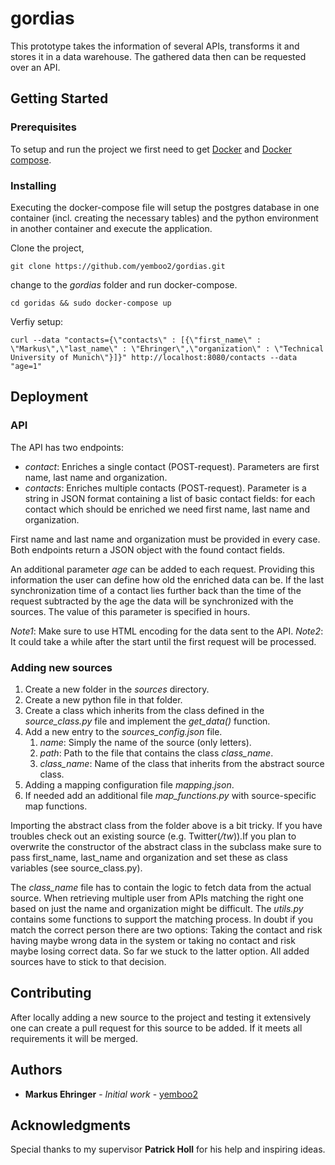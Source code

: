 # gordias

This prototype takes the information of several APIs, transforms it and stores it in a data warehouse. The gathered data then can be requested over an API.

## Getting Started

### Prerequisites

To setup and run the project we first need to get [Docker](https://www.docker.com/community-edition#/download) and [Docker compose](https://docs.docker.com/compose/install/#prerequisites).

### Installing

Executing the docker-compose file will setup the postgres database in one container (incl. creating the necessary tables) and the python environment in another container and execute the application.

Clone the project,

```
git clone https://github.com/yemboo2/gordias.git
```

change to the _gordias_ folder and run docker-compose.

```
cd goridas && sudo docker-compose up
```

Verfiy setup:

```
curl --data "contacts={\"contacts\" : [{\"first_name\" : \"Markus\",\"last_name\" : \"Ehringer\",\"organization\" : \"Technical University of Munich\"}]}" http://localhost:8080/contacts --data "age=1"
```

## Deployment

### API

The API has two endpoints:

* _contact_: Enriches a single contact (POST-request). Parameters are first name, last name and organization.
* _contacts_: Enriches multiple contacts (POST-request). Parameter is a string in JSON format containing a list of basic contact fields: for each contact which should be enriched we need first name, last name and organization.

First name and last name and organization must be provided in every case. Both endpoints return a JSON object with the found contact fields.

An additional parameter _age_ can be added to each request. Providing this information the user can define how old the enriched data can be. If the last synchronization time of a contact lies further back than the time of the request subtracted by the age the data will be synchronized with the sources. The value of this parameter is specified in hours.

_Note1_: Make sure to use HTML encoding for the data sent to the API.
_Note2_: It could take a while after the start until the first request will be processed.

### Adding new sources

1. Create a new folder in the _sources_ directory.
2. Create a new python file in that folder.
3. Create a class which inherits from the class defined in the _source\_class.py_ file and implement the _get\_data()_ function.
4. Add a new entry to the _sources\_config.json_ file.
	1. _name_: Simply the name of the source (only letters).
	2. _path_: Path to the file that contains the class _class\_name_.
	3. _class\_name_: Name of the class that inherits from the abstract source class.
5. Adding a mapping configuration file _mapping.json_.
6. If needed add an additional file _map\_functions.py_ with source-specific map functions.

Importing the abstract class from the folder above is a bit tricky. If you have troubles check out an existing source (e.g. Twitter(_/tw_)).If you plan to overwrite the constructor of the abstract class in the subclass make sure to pass first\_name, last\_name and organization and set these as class variables (see source\_class.py).

The _class\_name_ file has to contain the logic to fetch data from the actual source. When retrieving multiple user from APIs matching the right one based on just the name and organization might be difficult. The _utils.py_ contains some functions to support the matching process. In doubt if you match the correct person there are two options: Taking the contact and risk having maybe wrong data in the system or taking no contact and risk maybe losing correct data. So far we stuck to the latter option. All added sources have to stick to that decision.

## Contributing

After locally adding a new source to the project and testing it extensively one can create a pull request for this source to be added. If it meets all requirements it will be merged.

## Authors

* **Markus Ehringer** - *Initial work* - [yemboo2](https://github.com/yemboo2)

## Acknowledgments

Special thanks to my supervisor **Patrick Holl** for his help and inspiring ideas.
